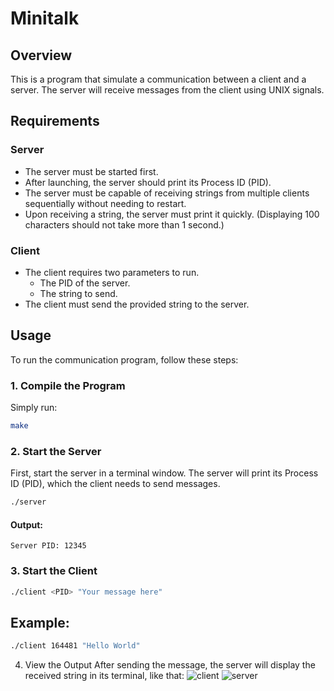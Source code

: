 # Minitalk

## Overview
This is a program that simulate a communication between a client and a server. The server will receive messages from the client using UNIX signals.

## Requirements

### Server

- The server must be started first.
- After launching, the server should print its Process ID (PID).
- The server must be capable of receiving strings from multiple clients sequentially without needing to restart.
- Upon receiving a string, the server must print it quickly. (Displaying 100 characters should not take more than 1 second.)

### Client

- The client requires two parameters to run.
  - The PID of the server.
  - The string to send.
- The client must send the provided string to the server.

## Usage

To run the communication program, follow these steps:

### 1. Compile the Program

Simply run:

```bash
make
```
### 2. Start the Server
First, start the server in a terminal window. The server will print its Process ID (PID), which the client needs to send messages.

``` bash
./server
```
#### Output:

``` arduino
Server PID: 12345
```
### 3. Start the Client

``` bash
./client <PID> "Your message here"
```

## Example:

``` bash
./client 164481 "Hello World"
```
4. View the Output
After sending the message, the server will display the received string in its terminal, like that:
![client](https://github.com/user-attachments/assets/11371d61-75ea-4023-a627-e735f66d6311)
![server](https://github.com/user-attachments/assets/34d1ccc7-aaa9-44ce-9aaf-a289c7174318)
